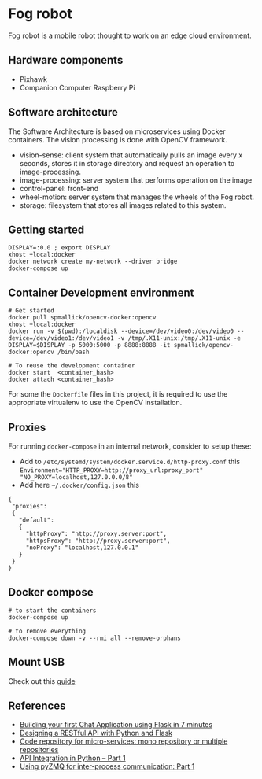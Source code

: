 # Fog robot

Fog robot is a mobile robot thought to work on an edge cloud environment.

## Hardware components

* Pixhawk
* Companion Computer Raspberry Pi

## Software architecture
The Software Architecture is based on microservices using Docker containers. The vision processing is done with OpenCV framework.

* vision-sense: client system that automatically pulls an image every x seconds, stores it in storage directory and request an operation to image-processing.
* image-processing: server system that performs operation on the image
* control-panel: front-end
* wheel-motion: server system that manages the wheels of the Fog robot.
* storage: filesystem that stores all images related to this system.

## Getting started
```
DISPLAY=:0.0 ; export DISPLAY
xhost +local:docker
docker network create my-network --driver bridge
docker-compose up
```

## Container Development environment
```
# Get started
docker pull spmallick/opencv-docker:opencv
xhost +local:docker
docker run -v $(pwd):/localdisk --device=/dev/video0:/dev/video0 --device=/dev/video1:/dev/video1 -v /tmp/.X11-unix:/tmp/.X11-unix -e DISPLAY=$DISPLAY -p 5000:5000 -p 8888:8888 -it spmallick/opencv-docker:opencv /bin/bash

# To reuse the development container
docker start  <container_hash>
docker attach <container_hash>
```
For some the `Dockerfile` files in this project, it is required to use the appropriate virtualenv to use the OpenCV installation.


## Proxies
For running `docker-compose` in an internal network, consider to setup these:
* Add to `/etc/systemd/system/docker.service.d/http-proxy.conf` this `Environment="HTTP_PROXY=http://proxy_url:proxy_port" "NO_PROXY=localhost,127.0.0.0/8"`
* Add here `~/.docker/config.json` this
```
{
 "proxies":
 {
   "default":
   {
     "httpProxy": "http://proxy.server:port",
     "httpsProxy": "http://proxy.server:port",
     "noProxy": "localhost,127.0.0.1"
   }
 }
}
```


## Docker compose

```
# to start the containers
docker-compose up

# to remove everything
docker-compose down -v --rmi all --remove-orphans
```

## Mount USB
Check out this [guide](https://pimylifeup.com/raspberry-pi-mount-usb-drive/)

## References
* [Building your first Chat Application using Flask in 7 minutes](https://codeburst.io/building-your-first-chat-application-using-flask-in-7-minutes-f98de4adfa5d)
* [Designing a RESTful API with Python and Flask](https://blog.miguelgrinberg.com/post/designing-a-restful-api-with-python-and-flask)
* [Code repository for micro-services: mono repository or multiple repositories](https://medium.com/@somakdas/code-repository-for-micro-services-mono-repository-or-multiple-repositories-d9ad6a8f6e0e)
* [API Integration in Python – Part 1](https://realpython.com/api-integration-in-python/)
* [Using pyZMQ for inter-process communication: Part 1](https://www.pythonforthelab.com/blog/using-pyzmq-for-inter-process-communication-part-1/)
